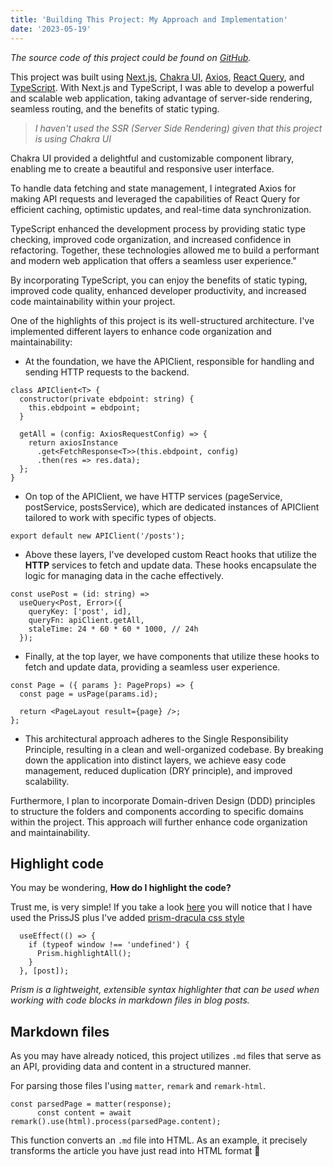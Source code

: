 ```yaml
---
title: 'Building This Project: My Approach and Implementation'
date: '2023-05-19'
---
```


_The source code of this project could be found on [GitHub](https://github.com/alexandrubb23/alex-blog)._

This project was built using [Next.js](), [Chakra UI](), [Axios](), [React Query](), and [TypeScript](). With Next.js and TypeScript, I was able to develop a powerful and scalable web application, taking advantage of server-side rendering, seamless routing, and the benefits of static typing.

> _I haven't used the SSR (Server Side Rendering) given that this project is using Chakra UI_

Chakra UI provided a delightful and customizable component library, enabling me to create a beautiful and responsive user interface.

To handle data fetching and state management, I integrated Axios for making API requests and leveraged the capabilities of React Query for efficient caching, optimistic updates, and real-time data synchronization.

TypeScript enhanced the development process by providing static type checking, improved code organization, and increased confidence in refactoring. Together, these technologies allowed me to build a performant and modern web application that offers a seamless user experience."

By incorporating TypeScript, you can enjoy the benefits of static typing, improved code quality, enhanced developer productivity, and increased code maintainability within your project.

One of the highlights of this project is its well-structured architecture. I've implemented different layers to enhance code organization and maintainability:

- At the foundation, we have the APIClient, responsible for handling and sending HTTP requests to the backend.

```code
class APIClient<T> {
  constructor(private ebdpoint: string) {
    this.ebdpoint = ebdpoint;
  }

  getAll = (config: AxiosRequestConfig) => {
    return axiosInstance
      .get<FetchResponse<T>>(this.ebdpoint, config)
      .then(res => res.data);
  };
}
```

- On top of the APIClient, we have HTTP services (pageService, postService, postsService), which are dedicated instances of APIClient tailored to work with specific types of objects.

```code
export default new APIClient('/posts');
```

- Above these layers, I've developed custom React hooks that utilize the **HTTP** services to fetch and update data. These hooks encapsulate the logic for managing data in the cache effectively.

```code
const usePost = (id: string) =>
  useQuery<Post, Error>({
    queryKey: ['post', id],
    queryFn: apiClient.getAll,
    staleTime: 24 * 60 * 60 * 1000, // 24h
  });
```

- Finally, at the top layer, we have components that utilize these hooks to fetch and update data, providing a seamless user experience.

```code
const Page = ({ params }: PageProps) => {
  const page = usPage(params.id);

  return <PageLayout result={page} />;
};

```

- This architectural approach adheres to the Single Responsibility Principle, resulting in a clean and well-organized codebase. By breaking down the application into distinct layers, we achieve easy code management, reduced duplication (DRY principle), and improved scalability.

Furthermore, I plan to incorporate Domain-driven Design (DDD) principles to structure the folders and components according to specific domains within the project. This approach will further enhance code organization and maintainability.

## Highlight code

You may be wondering, **How do I highlight the code?**

Trust me, is very simple! If you take a look [here](https://github.com/alexandrubb23/alex-blog/blob/main/src/app/posts/%5Bid%5D/page.tsx) you will notice that I have used the PrissJS plus I've added [prism-dracula css style](https://github.com/alexandrubb23/alex-blog/blob/main/src/styles/prism-dracula.css)

```code
  useEffect(() => {
    if (typeof window !== 'undefined') {
      Prism.highlightAll();
    }
  }, [post]);
```

_Prism is a lightweight, extensible syntax highlighter that can be used when working with code blocks in markdown files in blog posts._

## Markdown files

As you may have already noticed, this project utilizes `.md` files that serve as an API, providing data and content in a structured manner.

For parsing those files I'using `matter`, `remark` and `remark-html`.

```code
const parsedPage = matter(response);
      const content = await remark().use(html).process(parsedPage.content);
```

This function converts an `.md` file into HTML. As an example, it precisely transforms the article you have just read into HTML format 🙂
